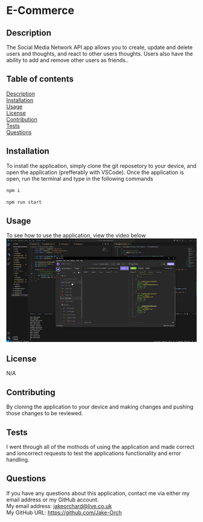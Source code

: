 # E-Commerce   
 
## Description  
The Social Media Network API app allows you to create, update and delete users and thoughts, and react to other users thoughts. Users also have the ability to add and remove other users as friends..
## Table of contents
[Description](#description)  
[Installation](#installation)  
[Usage](#usage)  
[License](#license)  
[Contribution](#contribution)  
[Tests](#tests)  
[Questions](#questions)  
## Installation  
To install the application, simply clone the git reposetory to your device, and open the application (prefferably with VSCode). Once the application is open, run the terminal and type in the following commands 
```md
npm i
```
```md
npm run start
```
## Usage  
To see how to use the application, view the video below
[<img src="./assets/Tutorial%20thumbnail.JPG">](https://drive.google.com/file/d/1cPDy7z6aOuleR2lz6at8jMadZfO23jfW/view)
## License  
N/A
## Contributing  
By cloning the application to your device and making changes and pushing those changes to be reviewed.
## Tests  
I went through all of the mothods of using the application and made correct and ioncorrect requests to test the applications functionality and error handling.  
## Questions  
If you have any questions about this application, contact me via either my email address or my GitHub account.  
My email address: jakeorchard@live.co.uk  
My GitHub URL: https://github.com/Jake-Orch